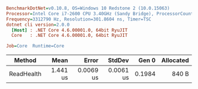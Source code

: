``` ini

BenchmarkDotNet=v0.10.8, OS=Windows 10 Redstone 2 (10.0.15063)
Processor=Intel Core i7-2600 CPU 3.40GHz (Sandy Bridge), ProcessorCount=8
Frequency=3312790 Hz, Resolution=301.8604 ns, Timer=TSC
dotnet cli version=2.0.0
  [Host] : .NET Core 4.6.00001.0, 64bit RyuJIT
  Core   : .NET Core 4.6.00001.0, 64bit RyuJIT

Job=Core  Runtime=Core  

```
 |     Method |     Mean |     Error |    StdDev |  Gen 0 | Allocated |
 |----------- |---------:|----------:|----------:|-------:|----------:|
 | ReadHealth | 1.441 us | 0.0069 us | 0.0061 us | 0.1984 |     840 B |
